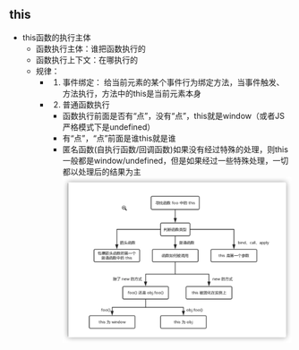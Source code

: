 ## this
- this函数的执行主体
  - 函数执行主体：谁把函数执行的
  - 函数执行上下文：在哪执行的
  - 规律：
    - 1. 事件绑定： 给当前元素的某个事件行为绑定方法，当事件触发、方法执行，方法中的this是当前元素本身
    - 2. 普通函数执行
        + 函数执行前面是否有“点”，没有“点”，this就是window（或者JS严格模式下是undefined）
        + 有“点”，“点”前面是谁this就是谁
        + 匿名函数(自执行函数/回调函数)如果没有经过特殊的处理，则this一般都是window/undefined，但是如果经过一些特殊处理，一切都以处理后的结果为主
![this一图胜千言](assets/05_this/this一图胜千言.png)